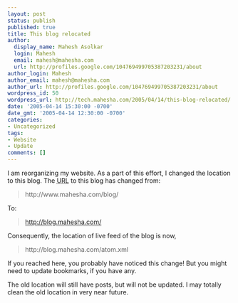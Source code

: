 ```yaml
---
layout: post
status: publish
published: true
title: This blog relocated
author:
  display_name: Mahesh Asolkar
  login: Mahesh
  email: mahesh@mahesha.com
  url: http://profiles.google.com/104769499705387203231/about
author_login: Mahesh
author_email: mahesh@mahesha.com
author_url: http://profiles.google.com/104769499705387203231/about
wordpress_id: 50
wordpress_url: http://tech.mahesha.com/2005/04/14/this-blog-relocated/
date: '2005-04-14 15:30:00 -0700'
date_gmt: '2005-04-14 12:30:00 -0700'
categories:
- Uncategorized
tags:
- Website
- Update
comments: []
---
```

<p>I am reorganizing my website. As a part of this effort, I changed the location to this blog. The <acronym title="Universal Resource Locator">URL</acronym> to this blog has changed from:</p>
<blockquote><p> http://www.mahesha.com/blog/</p></blockquote>
<p>To:</p>
<blockquote><p><a href="http://blog.mahesha.com/" title="New Blog Location">http://blog.mahesha.com/</a></p></blockquote>
<p>Consequently, the location of live feed of the blog is now,</p>
<blockquote><p>http://blog.mahesha.com/atom.xml</p></blockquote>
<p>If you reached here, you probably have noticed this change! But you might need to update bookmarks, if you have any.</p>
<p>The old location will still have posts, but will not be updated. I may totally clean the old location in very near future.</p>
